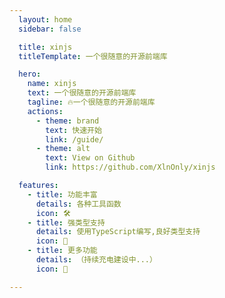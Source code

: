 ```yaml
---
  layout: home
  sidebar: false

  title: xinjs
  titleTemplate: 一个很随意的开源前端库

  hero:
    name: xinjs
    text: 一个很随意的开源前端库
    tagline: 🔥一个很随意的开源前端库
    actions:
      - theme: brand
        text: 快速开始
        link: /guide/
      - theme: alt
        text: View on Github
        link: https://github.com/XlnOnly/xinjs

  features:
    - title: 功能丰富
      details: 各种工具函数
      icon: 🛠️
    - title: 强类型支持
      details: 使用TypeScript编写,良好类型支持
      icon: 🦾
    - title: 更多功能
      details: （持续充电建设中...）
      icon: 🔋

---
```

